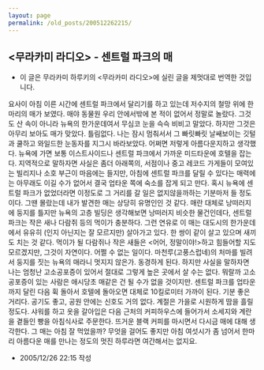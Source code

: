 ```yaml
---
layout: page
permalink: /old_posts/200512262215/
---
```


## &lt;무라카미 라디오&gt; - 센트럴 파크의 매

* 이 글은 무라카미 하루키의 <무라카미 라디오>에 실린 글을 제멋대로 번역한 것입니다.

요사이 아침 이른 시간에 센트럴 파크에서 달리기를 하고 있는데 저수지의 철망 위에 한 마리의 매가 보였다. 매야 동물원 우리 안에서밖에 본 적이 없어서 정말로 놀랐다. 그것도 산 속이 아니라 뉴욕의 한가운데여서 무심코 눈을 슥슥 비비고 말았다. 하지만 그것은 아무리 보아도 매가 맞았다. 틀림없다. 나는 잠시 멈춰서서 그 빠릿빠릿 날쌔보이는 깃털과 쿨하고 와일드한 눈동자를 지그시 바라보았다. 어쩌면 저렇게 아름다운지하고 생각했다.
뉴욕에 가면 보통 이스트사이드나 센트럴 파크에서 가까운 미드타운에 호텔을 잡는다. 지역적으로 말하자면 사실은 좀더 아래쪽의, 서점이나 중고 레코드 가게들이 모여있는 빌리지나 소호 부근이 마음에는 들지만, 아침에 센트럴 파크를 달릴 수 있다는 매력에는 아무래도 이길 수가 없어서 결국 업타운 쪽에 숙소를 잡게 되고 만다. 혹시 뉴욕에 센트럴 파크가 없었더라면 이정도로 그 거리를 갈 일은 없지않을까하는 기분마저 들 정도이다.
그땐 몰랐는데 내가 발견한 매는 상당히 유명인인 것 같다. 매란 대체로 낭떠러지에 둥지를 틀지만 뉴욕의 고층 빌딩은 생각해보면 낭떠러지 비슷한 물건인데다, 센트럴 파크는 작은 새나 다람쥐 등의 먹이가 충분하다. 그런 연유로 이 매는 대도시의 한가운데에서 유유히 (인지 아닌지는 잘 모르지만) 살아가고 있다. 한 쌍이 같이 살고 있으며 새끼도 치는 것 같다. 먹이가 될 다람쥐나 작은 새들은 <어어, 정말이야!>하고 힘들어할 지도 모르겠지만, 그것이 자연이다. 어쩔 수 없는 일이다.
마천루(고풍스럽네)의 처마를 빌려서 둥지를 짓는 뉴욕의 매라니 멋지지 않은가. 동경하게 된다. 하지만 사실을 말하자면 나는 엄청난 고소공포증이 있어서 절대로 그렇게 높은 곳에서 살 수는 없다. 뭐랄까 고소공포증이 있는 사람은 애시당초 매같은 건 될 수가 없을 것이지만.
센트럴 파크를 업타운까지 달린 다음 휙 돌아서 호텔에 돌아오면 대체로 10킬로미터 가까이 된다. 기분 좋은 거리다. 공기도 좋고, 공원 안에는 신호도 거의 없다. 계절은 가을로 시원하게 땀을 흘릴 정도다. 샤워를 하고 옷을 갈아입은 다음 근처의 커피하우스에 들어가서 소세지와 계란을 곁들인 빵을 아침식사로 주문한다. 뜨거운 블랙 커피를 마시면서 다시금 매에 대해 생각한다. 그 매는 아침 잘 먹었을까?
무엇을 걸어도 좋지만 아침 여섯시가 좀 넘어서 한마리 아름다운 매를 만나는 정도의 멋진 하루라면 여간해서는 없지요. 
       


- 2005/12/26 22:15 작성